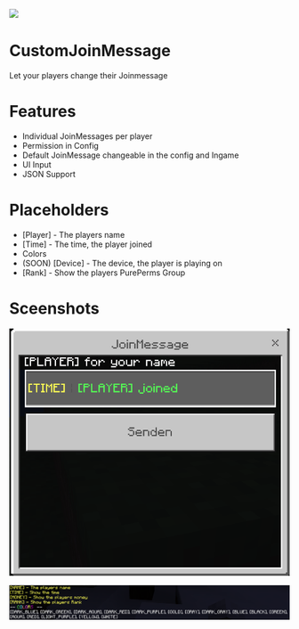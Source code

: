 [![](https://poggit.pmmp.io/shield.dl.total/CustomJoinMessage)](https://poggit.pmmp.io/p/CustomJoinMessage)
# CustomJoinMessage
Let your players change their Joinmessage
# Features
+ Individual JoinMessages per player
+ Permission in Config
+ Default JoinMessage changeable in the config and Ingame
+ UI Input
+ JSON Support
# Placeholders
+ [Player] - The players name
+ [Time] - The time, the player joined
+ Colors
+ (SOON) [Device] - The device, the player is playing on
+ [Rank] - Show the players PurePerms Group
# Sceenshots
![The UI](/JoinMessage/images/UI.png)

![Placeholders](/JoinMessage/images/Placeholders.png)
